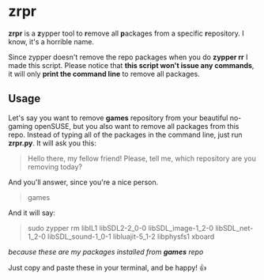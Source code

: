 # zrpr
**zrpr** is a **z**ypper tool to **r**emove all **p**ackages from a specific **r**epository. I know, it's a horrible name.

Since zypper doesn't remove the repo packages when you do **zypper rr** I made this script. Please notice that **this script won't issue any commands**, it will only **print the command line** to remove all packages.

## Usage

Let's say you want to remove **games** repository from your beautiful no-gaming openSUSE, but you also want to remove all packages from this repo. Instead of typing all of the packages in the command line, just run **zrpr.py**. It will ask you this:

> Hello there, my fellow friend! Please, tell me, which repository are you removing today?

And you'll answer, since you're a nice person.

> games

And it will say:

> sudo zypper rm libIL1 libSDL2-2_0-0 libSDL_image-1_2-0 libSDL_net-1_2-0 libSDL_sound-1_0-1 libluajit-5_1-2 libphysfs1 xboard

*because these are my packages installed from **games** repo*

Just copy and paste these in your terminal, and be happy! :+1: